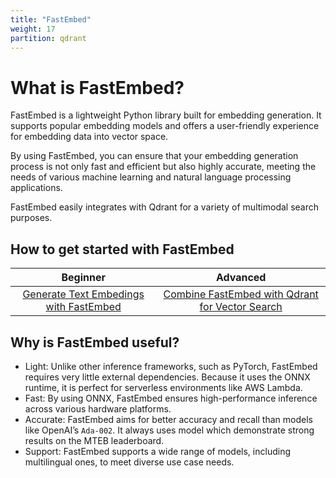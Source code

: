 ```yaml
---
title: "FastEmbed" 
weight: 17
partition: qdrant
---
```


# What is FastEmbed?
FastEmbed is a lightweight Python library built for embedding generation. It supports popular embedding models and offers a user-friendly experience for embedding data into vector space. 

By using FastEmbed, you can ensure that your embedding generation process is not only fast and efficient but also highly accurate, meeting the needs of various machine learning and natural language processing applications.

FastEmbed easily integrates with Qdrant for a variety of multimodal search purposes.

## How to get started with FastEmbed

|Beginner|Advanced|
|:-:|:-:|
|[Generate Text Embedings with FastEmbed](/documentation/fastembed/fastembed-quickstart/)|[Combine FastEmbed with Qdrant for Vector Search](/documentation/fastembed/fastembed-semantic-search/)|

## Why is FastEmbed useful?

- Light: Unlike other inference frameworks, such as PyTorch, FastEmbed requires very little external dependencies. Because it uses the ONNX runtime, it is perfect for serverless environments like AWS Lambda.
- Fast: By using ONNX, FastEmbed ensures high-performance inference across various hardware platforms.
- Accurate: FastEmbed aims for better accuracy and recall than models like OpenAI’s `Ada-002`. It always uses model which demonstrate strong results on the MTEB leaderboard.
- Support: FastEmbed supports a wide range of models, including multilingual ones, to meet diverse use case needs.


